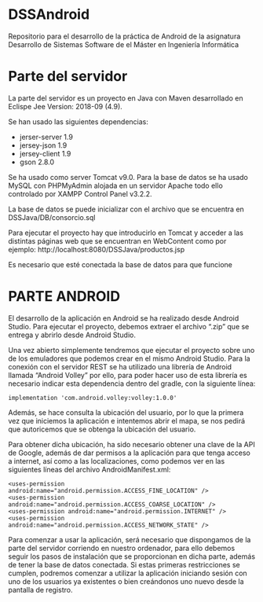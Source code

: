 # DSSAndroid

Repositorio para el desarrollo de la práctica de Android de la asignatura Desarrollo de Sistemas Software de el Máster en Ingeniería Informática

# Parte del servidor

La parte del servidor es un proyecto en Java con Maven desarrollado en Eclispe Jee
Version: 2018-09 (4.9).

Se han usado las siguientes dependencias:
- jerser-server 1.9
- jersey-json 1.9
- jersey-client 1.9
- gson 2.8.0

Se ha usado como server Tomcat v9.0. Para la base de datos se ha usado MySQL con
PHPMyAdmin alojada en un servidor Apache todo ello controlado por XAMPP Control Panel
v3.2.2.

La base de datos se puede inicializar con el archivo que se encuentra en
DSSJava/DB/consorcio.sql

Para ejecutar el proyecto hay que introducirlo en Tomcat y acceder a las distintas páginas
web que se encuentran en WebContent como por ejemplo:
http://localhost:8080/DSSJava/productos.jsp

Es necesario que esté conectada la base de datos para que funcione


# PARTE ANDROID

El desarrollo de la aplicación en Android se ha realizado desde Android Studio. Para
ejecutar el proyecto, debemos extraer el archivo “.zip” que se entrega y abrirlo desde
Android Studio.

Una vez abierto simplemente tendremos que ejecutar el proyecto sobre uno de los
emuladores que podemos crear en el mismo Android Studio.
Para la conexión con el servidor REST se ha utilizado una librería de Android llamada
“Android Volley” por ello, para poder hacer uso de esta librería es necesario indicar esta
dependencia dentro del gradle, con la siguiente línea:

```implementation 'com.android.volley:volley:1.0.0'```

Además, se hace consulta la ubicación del usuario, por lo que la primera vez que iniciemos
la aplicación e intentemos abrir el mapa, se nos pedirá que autoricemos que se obtenga la
ubicación del usuario.

Para obtener dicha ubicación, ha sido necesario obtener una clave de la API de Google,
además de dar permisos a la aplicación para que tenga acceso a internet, así como a las
localizaciones, como podemos ver en las siguientes líneas del archivo AndroidManifest.xml:

    <uses-permission android:name="android.permission.ACCESS_FINE_LOCATION" /> 
    <uses-permission android:name="android.permission.ACCESS_COARSE_LOCATION" /> 
    <uses-permission android:name="android.permission.INTERNET" /> 
    <uses-permission android:name="android.permission.ACCESS_NETWORK_STATE" />

Para comenzar a usar la aplicación, será necesario que dispongamos de la parte del servidor corriendo en nuestro ordenador, para ello debemos seguir los pasos de instalación que se proporcionan en dicha parte, además de tener la base de datos conectada.
Si estas primeras restricciones se cumplen, podremos comenzar a utilizar la aplicación iniciando sesión con uno de los usuarios ya existentes o bien creándonos uno nuevo desde la pantalla de registro.

